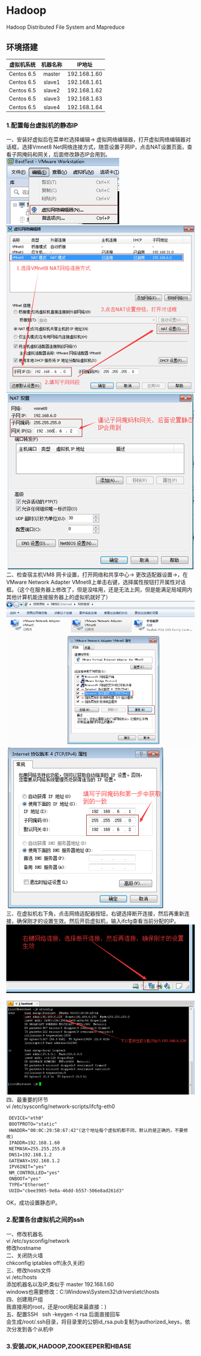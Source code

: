 # Hadoop
Hadoop Distributed File System and Mapreduce
## 环境搭建  
|虚拟机系统|机器名称|IP地址|
|---|:---:|---|
|Centos 6.5|master|192.168.1.60|
|Centos 6.5|slave1|192.168.1.61|
|Centos 6.5|slave2|192.168.1.62|
|Centos 6.5|slave3|192.168.1.63|
|Centos 6.5|slave4|192.168.1.64|  
### 1.配置每台虚拟机的静态IP
一、安装好虚拟后在菜单栏选择编辑→ 虚拟网络编辑器，打开虚拟网络编辑器对话框，选择Vmnet8 Net网络连接方式，随意设置子网IP，点击NAT设置页面，查看子网掩码和网关，后面修改静态IP会用到。  
![Image](/images/1.png)  ![Image](/images/2.png)  ![Image](/images/3.png)  
二、检查宿主机VM8 网卡设置，打开网络和共享中心→ 更改适配器设置→，在VMware Network Adapter VMnet8上单击右键，选择属性按钮打开属性对话框。（这个在服务器上修改了，但是没啥用，还是无法上网，但是能满足局域网内其他计算机能连接服务器上的虚拟机就好了）  
![Image](/images/4.png)  ![Image](/images/5.png)  
三、在虚拟机右下角，点击网络适配器按钮，右键选择断开连接，然后再重新连接，确保刚才的设置生效。然后开启虚拟机，输入ifcfg查看当前分配的IP。  
![Image](/images/6.png)  ![Image](/images/7.png)  
四、最重要的环节  
vi /etc/sysconfig/network-scripts/ifcfg-eth0
 ```
  DEVICE="eth0"
  BOOTPROTO="static"
  HWADDR="00:0C:29:5B:67:42"(这个地址每个虚拟机都不同，默认的是正确的，不要修改)
  IPADDR=192.168.1.60
  NETMASK=255.255.255.0
  DNS1=192.168.1.2
  GATEWAY=192.168.1.2
  IPV6INIT="yes"
  NM_CONTROLLED="yes"
  ONBOOT="yes"
  TYPE="Ethernet"
  UUID="cbee3985-9e8a-46dd-b557-506e8ad261d3"
```   
OK，成功设置静态IP。
### 2.配置各台虚拟机之间的ssh
一、修改机器名  
vi /etc/sysconfig/network  
修改hostname  
二、关闭防火墙    
chkconfig iptables off(永久关闭)  
三、修改hosts文件  
vi /etc/hosts  
添加机器名以及IP,类似于 master 192.168.1.60  
windows也需要修改：C:\Windows\System32\drivers\etc\hosts  
四、创建用户组  
我直接用的root，还是root用起来最直接：)  
五、配置SSH  
ssh -keygen -t rsa 后面直接回车  
会生成/root/.ssh目录，将目录里的公钥id_rsa.pub复制为authorized_keys，依次分发到各个从机中  
### 3.安装JDK,HADOOP,ZOOKEEPER和HBASE



